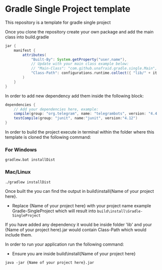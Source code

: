 # Gradle Single Project template
This repository is a template for gradle single project

Once you clone the repository create your own package and add the main class into build.gradle

```gradle
jar {
    manifest {
        attributes(
            "Built-By": System.getProperty("user.name"),
            // Update with your main class example below:
            // "Main-Class": "com.github.unafraid.gradle.single.Main",
            "Class-Path": configurations.runtime.collect({ "lib/" + it.getName() }).join(" ")
        )
    }
}
```

In order to add new dependency add them inside the following block:
```gradle
dependencies {
    // Add your dependencies here, example:
    compile(group: "org.telegram", name: "telegrambots", version: "4.4.0.1") // Telegram Bots API
    testCompile(group: "junit", name:"junit", version:"4.12")
}
```

In order to build the project execute in terminal within the folder where this template is cloned the following command:

### For Windows
`gradlew.bat installDist`

### Mac/Linux
`./gradlew installDist`

Once built the you can find the output in build\install\{Name of your project here}.
- Replace {Name of your project here} with your project name example Gradle-SingleProject which will result into `build\install\Gradle-SingleProject`

If you have added any dependency it would be inside folder 'lib' and your {Name of your project here}.jar would contain Class-Path which would include them.

In order to run your application run the following command:
- Ensure you are inside build\install\{Name of your project here}

`java -jar {Name of your project here}.jar`